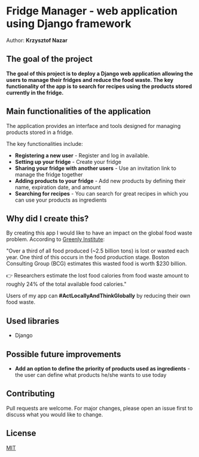 # Fridge Manager - web application using Django framework

Author: **Krzysztof Nazar**

[//]: # (## [Live demo]&#40;https://iaestetablebykn.pythonanywhere.com/&#41; of the app)
[//]: # (Use [**this link**]&#40;https://iaestetablebykn.pythonanywhere.com/&#41; to check the demo of this application hosted by [Pythonanywhere.com]&#40;https://pythonanywhere.com&#41;.)

## The goal of the project
**The goal of this project is to deploy a Django web application allowing the users to manage their fridges and reduce the food waste.
The key functionality of the app is to search for recipes using the products stored currently in the fridge.**


## Main functionalities of the application

The application provides an interface and tools designed for managing products stored in a fridge.

The key functionalities include:

- **Registering a new user** - Register and log in available.
- **Setting up your fridge** - Create your fridge
- **Sharing your fridge with another users** - Use an invitation link to manage the fridge together
- **Adding products to your fridge** - Add new products by defining their name, expiration date, and amount
- **Searching for recipes** - You can search for great recipes in which you can use your products as ingredients

## Why did I create this?

By creating this app I would like to have an impact on the global food waste problem.
According to [Greenly Institute](https://greenly.earth/en-us/blog/ecology-news/global-food-waste-in-2022):

"Over a third of all food produced (~2.5 billion tons) is lost or wasted each year.
One third of this occurs in the food production stage.
Boston Consulting Group (BCG) estimates this wasted food is worth $230 billion.

👉 Researchers estimate the lost food calories from food waste amount to roughly 24% of the total available food calories."

Users of my app can **#ActLocallyAndThinkGlobally** by reducing their own food waste.

## Used libraries
 - Django
 
## Possible future improvements

- **Add an option to define the priority of products used as ingredients** - the user can define what products he/she wants to use today

## Contributing

Pull requests are welcome. For major changes, please open an issue first
to discuss what you would like to change.

## License

[MIT](https://choosealicense.com/licenses/mit/)